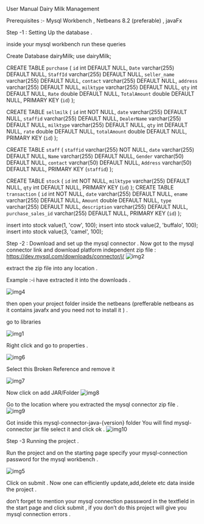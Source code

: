 User Manual
Dairy Milk Management 

Prerequisites :- Mysql Workbench , Netbeans 8.2 (preferable) , javaFx 


Step -1 : Setting Up the database .

inside your mysql workbench run these queries 

Create Database dairyMilk;
use dairyMilk;

CREATE TABLE `purchase` (
  `id` int DEFAULT NULL,
  `Date` varchar(255) DEFAULT NULL,
  `StaffId` varchar(255) DEFAULT NULL,
  `seller_name` varchar(255) DEFAULT NULL,
  `contact` varchar(255) DEFAULT NULL,
  `address` varchar(255) DEFAULT NULL,
  `milktype` varchar(255) DEFAULT NULL,
  `qty` int DEFAULT NULL,
  `Rate` double DEFAULT NULL,
  `TotalAmount` double DEFAULT NULL,
  PRIMARY KEY (`id`)
  );
  
  CREATE TABLE `sellmilk` (
  `id` int NOT NULL,
  `date` varchar(255) DEFAULT NULL,
  `staffid` varchar(255) DEFAULT NULL,
  `DealerName` varchar(255) DEFAULT NULL,
  `milktype` varchar(255) DEFAULT NULL,
  `qty` int DEFAULT NULL,
  `rate` double DEFAULT NULL,
  `totalAmount` double DEFAULT NULL,
  PRIMARY KEY (`id`)
);

CREATE TABLE `staff` (
  `staffid` varchar(255) NOT NULL,
  `date` varchar(255) DEFAULT NULL,
  `Name` varchar(255) DEFAULT NULL,
  `Gender` varchar(50) DEFAULT NULL,
  `contact` varchar(50) DEFAULT NULL,
  `Address` varchar(50) DEFAULT NULL,
  PRIMARY KEY (`staffid`)
);


CREATE TABLE `stock` (
  `id` int NOT NULL,
  `milktype` varchar(255) DEFAULT NULL,
  `qty` int DEFAULT NULL,
  PRIMARY KEY (`id`)
);
CREATE TABLE `transaction` (
  `id` int NOT NULL,
  `date` varchar(255) DEFAULT NULL,
  `ename` varchar(255) DEFAULT NULL,
  `Amount` double DEFAULT NULL,
  `type` varchar(255) DEFAULT NULL,
  `description` varchar(255) DEFAULT NULL,
  `purchase_sales_id` varchar(255) DEFAULT NULL,
  PRIMARY KEY (`id`)
);

insert into stock value(1, 'cow', 100);
insert into stock value(2, 'buffalo', 100);
insert into stock value(3, 'camel', 100);


Step -2 : Download and set up the mysql connector . 
Now got to the mysql connector link and download platform independent zip file  :
https://dev.mysql.com/downloads/connector/j/
![img2](https://user-images.githubusercontent.com/72779637/117534314-ae14de80-afa5-11eb-81ca-5787f3432a84.png)


extract the zip file into any location . 

Example :-i have extracted it into the downloads . 

![img4](https://user-images.githubusercontent.com/72779637/117534323-b9680a00-afa5-11eb-8913-91c2b5c94c03.png)



then open your project folder inside the netbeans (prefferable netbeans as it contains javafx and you need not to install it ) .

go to libraries



![img1](https://user-images.githubusercontent.com/72779637/117534328-c1c04500-afa5-11eb-8ef2-51d3c620236b.png)



Right click and go to properties . 

![img6](https://user-images.githubusercontent.com/72779637/117534340-d13f8e00-afa5-11eb-8ab5-c89040111223.png)


Select this Broken Reference and remove it 


![img7](https://user-images.githubusercontent.com/72779637/117534345-d7356f00-afa5-11eb-867c-9763505d642c.png)



Now click on add JAR/Folder 
![img8](https://user-images.githubusercontent.com/72779637/117534351-dd2b5000-afa5-11eb-8af7-fc8385fdf424.png)




Go to the location where you extracted the mysql connector zip file .
![img9](https://user-images.githubusercontent.com/72779637/117534356-e3213100-afa5-11eb-9c55-c321d8a03ab7.png)



Got inside this mysql-connector-java-{version}  folder 
You will find mysql-connector jar file select it and click ok . 
![img10](https://user-images.githubusercontent.com/72779637/117534361-eae0d580-afa5-11eb-8ab4-99b28855bbb9.png)


 















Step -3 Running the project .

Run the project and on the starting page specify your mysql-connection password for the mysql workbench .


![img5](https://user-images.githubusercontent.com/72779637/117534434-4e6b0300-afa6-11eb-9b7a-6839290be1f7.png)


Click on submit . 
Now one can efficiently update,add,delete etc data inside the project . 

don’t forget to mention your mysql connection passsword in the textfield in the start page and click submit ,  if you don’t do this project will give you mysql connection errors . 
 





 

